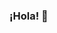 ### ¡Hola! 👋

<!--
**vicky-rojas/vicky-rojas** is a ✨ _special_ ✨ repository because its `README.md` (this file) appears on your GitHub profile.

- 🔭 Actualmente trabajo en la Dirección de Estudios Sociales de la UC ([DESUC])(http://sociologia.uc.cl/desuc/quienes-somos-desuc/), en investigación social aplicada.
- 🌱 Estoy constantemente aprendiendo.
- 👯 Soy psicóloga trabajando con datos cualitativos y cuantitativos. 
- 😄 Y soy mama.
-->
